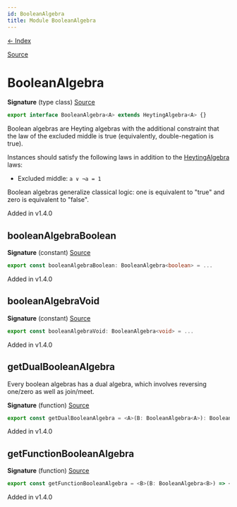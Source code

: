 ```yaml
---
id: BooleanAlgebra
title: Module BooleanAlgebra
---
```


[← Index](.)

[Source](https://github.com/gcanti/fp-ts/blob/master/src/BooleanAlgebra.ts)

# BooleanAlgebra

**Signature** (type class) [Source](https://github.com/gcanti/fp-ts/blob/master/src/BooleanAlgebra.ts#L16-L16)

```ts
export interface BooleanAlgebra<A> extends HeytingAlgebra<A> {}
```

Boolean algebras are Heyting algebras with the additional constraint that the law of the excluded middle is true
(equivalently, double-negation is true).

Instances should satisfy the following laws in addition to the [HeytingAlgebra](./HeytingAlgebra.md) laws:

- Excluded middle: `a ∨ ¬a = 1`

Boolean algebras generalize classical logic: one is equivalent to "true" and zero is equivalent to "false".

Added in v1.4.0

## booleanAlgebraBoolean

**Signature** (constant) [Source](https://github.com/gcanti/fp-ts/blob/master/src/BooleanAlgebra.ts#L21-L28)

```ts
export const booleanAlgebraBoolean: BooleanAlgebra<boolean> = ...
```

Added in v1.4.0

## booleanAlgebraVoid

**Signature** (constant) [Source](https://github.com/gcanti/fp-ts/blob/master/src/BooleanAlgebra.ts#L33-L40)

```ts
export const booleanAlgebraVoid: BooleanAlgebra<void> = ...
```

Added in v1.4.0

## getDualBooleanAlgebra

Every boolean algebras has a dual algebra, which involves reversing one/zero as well as join/meet.

**Signature** (function) [Source](https://github.com/gcanti/fp-ts/blob/master/src/BooleanAlgebra.ts#L61-L70)

```ts
export const getDualBooleanAlgebra = <A>(B: BooleanAlgebra<A>): BooleanAlgebra<A> => { ... }
```

Added in v1.4.0

## getFunctionBooleanAlgebra

**Signature** (function) [Source](https://github.com/gcanti/fp-ts/blob/master/src/BooleanAlgebra.ts#L45-L54)

```ts
export const getFunctionBooleanAlgebra = <B>(B: BooleanAlgebra<B>) => <A = never>(): BooleanAlgebra<(a: A) => B> => { ... }
```

Added in v1.4.0
